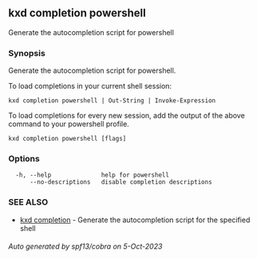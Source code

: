 ## kxd completion powershell

Generate the autocompletion script for powershell

### Synopsis

Generate the autocompletion script for powershell.

To load completions in your current shell session:

	kxd completion powershell | Out-String | Invoke-Expression

To load completions for every new session, add the output of the above command
to your powershell profile.


```
kxd completion powershell [flags]
```

### Options

```
  -h, --help              help for powershell
      --no-descriptions   disable completion descriptions
```

### SEE ALSO

* [kxd completion](kxd_completion.md)	 - Generate the autocompletion script for the specified shell

###### Auto generated by spf13/cobra on 5-Oct-2023
